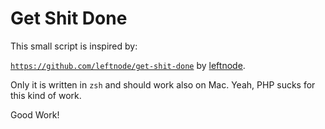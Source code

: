 # Get Shit Done

This small script is inspired by:

[`https://github.com/leftnode/get-shit-done`](https://github.com/leftnode/get-shit-done.git) by [leftnode](https://github.com/leftnode/).

Only it is written in `zsh` and should work also on Mac. Yeah, PHP sucks for this kind of work.

Good Work!
